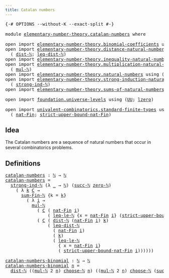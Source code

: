 ```yaml
---
title: Catalan numbers
---
```


<pre class="Agda"><a id="41" class="Symbol">{-#</a> <a id="45" class="Keyword">OPTIONS</a> <a id="53" class="Pragma">--without-K</a> <a id="65" class="Pragma">--exact-split</a> <a id="79" class="Symbol">#-}</a>

<a id="84" class="Keyword">module</a> <a id="91" href="elementary-number-theory.catalan-numbers.html" class="Module">elementary-number-theory.catalan-numbers</a> <a id="132" class="Keyword">where</a>

<a id="139" class="Keyword">open</a> <a id="144" class="Keyword">import</a> <a id="151" href="elementary-number-theory.binomial-coefficients.html" class="Module">elementary-number-theory.binomial-coefficients</a> <a id="198" class="Keyword">using</a> <a id="204" class="Symbol">(</a><a id="205" href="elementary-number-theory.binomial-coefficients.html#330" class="Function Operator">_choose-ℕ_</a><a id="215" class="Symbol">)</a>
<a id="217" class="Keyword">open</a> <a id="222" class="Keyword">import</a> <a id="229" href="elementary-number-theory.distance-natural-numbers.html" class="Module">elementary-number-theory.distance-natural-numbers</a> <a id="279" class="Keyword">using</a>
  <a id="287" class="Symbol">(</a> <a id="289" href="elementary-number-theory.distance-natural-numbers.html#1255" class="Function">dist-ℕ</a><a id="295" class="Symbol">;</a> <a id="297" href="elementary-number-theory.distance-natural-numbers.html#6955" class="Function">leq-dist-ℕ</a><a id="307" class="Symbol">)</a>
<a id="309" class="Keyword">open</a> <a id="314" class="Keyword">import</a> <a id="321" href="elementary-number-theory.inequality-natural-numbers.html" class="Module">elementary-number-theory.inequality-natural-numbers</a> <a id="373" class="Keyword">using</a> <a id="379" class="Symbol">(</a><a id="380" href="elementary-number-theory.inequality-natural-numbers.html#13330" class="Function">leq-le-ℕ</a><a id="388" class="Symbol">)</a>
<a id="390" class="Keyword">open</a> <a id="395" class="Keyword">import</a> <a id="402" href="elementary-number-theory.multiplication-natural-numbers.html" class="Module">elementary-number-theory.multiplication-natural-numbers</a> <a id="458" class="Keyword">using</a>
  <a id="466" class="Symbol">(</a> <a id="468" href="elementary-number-theory.multiplication-natural-numbers.html#1358" class="Function">mul-ℕ</a><a id="473" class="Symbol">)</a>
<a id="475" class="Keyword">open</a> <a id="480" class="Keyword">import</a> <a id="487" href="elementary-number-theory.natural-numbers.html" class="Module">elementary-number-theory.natural-numbers</a> <a id="528" class="Keyword">using</a> <a id="534" class="Symbol">(</a><a id="535" href="elementary-number-theory.natural-numbers.html#1458" class="Datatype">ℕ</a><a id="536" class="Symbol">;</a> <a id="538" href="elementary-number-theory.natural-numbers.html#1479" class="InductiveConstructor">zero-ℕ</a><a id="544" class="Symbol">;</a> <a id="546" href="elementary-number-theory.natural-numbers.html#1492" class="InductiveConstructor">succ-ℕ</a><a id="552" class="Symbol">)</a>
<a id="554" class="Keyword">open</a> <a id="559" class="Keyword">import</a> <a id="566" href="elementary-number-theory.strong-induction-natural-numbers.html" class="Module">elementary-number-theory.strong-induction-natural-numbers</a> <a id="624" class="Keyword">using</a>
  <a id="632" class="Symbol">(</a> <a id="634" href="elementary-number-theory.strong-induction-natural-numbers.html#4951" class="Function">strong-ind-ℕ</a><a id="646" class="Symbol">)</a>
<a id="648" class="Keyword">open</a> <a id="653" class="Keyword">import</a> <a id="660" href="elementary-number-theory.sums-of-natural-numbers.html" class="Module">elementary-number-theory.sums-of-natural-numbers</a> <a id="709" class="Keyword">using</a> <a id="715" class="Symbol">(</a><a id="716" href="elementary-number-theory.sums-of-natural-numbers.html#1432" class="Function">sum-Fin-ℕ</a><a id="725" class="Symbol">)</a>

<a id="728" class="Keyword">open</a> <a id="733" class="Keyword">import</a> <a id="740" href="foundation.universe-levels.html" class="Module">foundation.universe-levels</a> <a id="767" class="Keyword">using</a> <a id="773" class="Symbol">(</a><a id="774" href="foundation-core.universe-levels.html#235" class="Primitive">UU</a><a id="776" class="Symbol">;</a> <a id="778" href="Agda.Primitive.html#764" class="Primitive">lzero</a><a id="783" class="Symbol">)</a>

<a id="786" class="Keyword">open</a> <a id="791" class="Keyword">import</a> <a id="798" href="univalent-combinatorics.standard-finite-types.html" class="Module">univalent-combinatorics.standard-finite-types</a> <a id="844" class="Keyword">using</a>
  <a id="852" class="Symbol">(</a> <a id="854" href="univalent-combinatorics.standard-finite-types.html#5670" class="Function">nat-Fin</a><a id="861" class="Symbol">;</a> <a id="863" href="univalent-combinatorics.standard-finite-types.html#5771" class="Function">strict-upper-bound-nat-Fin</a><a id="889" class="Symbol">)</a>
</pre>
## Idea

The Catalan numbers are a sequence of natural numbers that occur in several combinatorics problems.

## Definitions

<pre class="Agda"><a id="catalan-numbers"></a><a id="1030" href="elementary-number-theory.catalan-numbers.html#1030" class="Function">catalan-numbers</a> <a id="1046" class="Symbol">:</a> <a id="1048" href="elementary-number-theory.natural-numbers.html#1458" class="Datatype">ℕ</a> <a id="1050" class="Symbol">→</a> <a id="1052" href="elementary-number-theory.natural-numbers.html#1458" class="Datatype">ℕ</a>
<a id="1054" href="elementary-number-theory.catalan-numbers.html#1030" class="Function">catalan-numbers</a> <a id="1070" class="Symbol">=</a>
  <a id="1074" href="elementary-number-theory.strong-induction-natural-numbers.html#4951" class="Function">strong-ind-ℕ</a> <a id="1087" class="Symbol">(λ</a> <a id="1090" href="elementary-number-theory.catalan-numbers.html#1090" class="Bound">_</a> <a id="1092" class="Symbol">→</a> <a id="1094" href="elementary-number-theory.natural-numbers.html#1458" class="Datatype">ℕ</a><a id="1095" class="Symbol">)</a> <a id="1097" class="Symbol">(</a><a id="1098" href="elementary-number-theory.natural-numbers.html#1492" class="InductiveConstructor">succ-ℕ</a> <a id="1105" href="elementary-number-theory.natural-numbers.html#1479" class="InductiveConstructor">zero-ℕ</a><a id="1111" class="Symbol">)</a>
    <a id="1117" class="Symbol">(</a> <a id="1119" class="Symbol">λ</a> <a id="1121" href="elementary-number-theory.catalan-numbers.html#1121" class="Bound">k</a> <a id="1123" href="elementary-number-theory.catalan-numbers.html#1123" class="Bound">C</a> <a id="1125" class="Symbol">→</a>
      <a id="1133" href="elementary-number-theory.sums-of-natural-numbers.html#1432" class="Function">sum-Fin-ℕ</a> <a id="1143" class="Symbol">{</a><a id="1144" class="Argument">k</a> <a id="1146" class="Symbol">=</a> <a id="1148" href="elementary-number-theory.catalan-numbers.html#1121" class="Bound">k</a><a id="1149" class="Symbol">}</a>
        <a id="1159" class="Symbol">(</a> <a id="1161" class="Symbol">λ</a> <a id="1163" href="elementary-number-theory.catalan-numbers.html#1163" class="Bound">i</a> <a id="1165" class="Symbol">→</a>
          <a id="1177" href="elementary-number-theory.multiplication-natural-numbers.html#1358" class="Function">mul-ℕ</a>
            <a id="1195" class="Symbol">(</a> <a id="1197" href="elementary-number-theory.catalan-numbers.html#1123" class="Bound">C</a> <a id="1199" class="Symbol">(</a> <a id="1201" href="univalent-combinatorics.standard-finite-types.html#5670" class="Function">nat-Fin</a> <a id="1209" href="elementary-number-theory.catalan-numbers.html#1163" class="Bound">i</a><a id="1210" class="Symbol">)</a>
                <a id="1228" class="Symbol">(</a> <a id="1230" href="elementary-number-theory.inequality-natural-numbers.html#13330" class="Function">leq-le-ℕ</a> <a id="1239" class="Symbol">{</a><a id="1240" class="Argument">x</a> <a id="1242" class="Symbol">=</a> <a id="1244" href="univalent-combinatorics.standard-finite-types.html#5670" class="Function">nat-Fin</a> <a id="1252" href="elementary-number-theory.catalan-numbers.html#1163" class="Bound">i</a><a id="1253" class="Symbol">}</a> <a id="1255" class="Symbol">(</a><a id="1256" href="univalent-combinatorics.standard-finite-types.html#5771" class="Function">strict-upper-bound-nat-Fin</a> <a id="1283" href="elementary-number-theory.catalan-numbers.html#1163" class="Bound">i</a><a id="1284" class="Symbol">)))</a>
            <a id="1300" class="Symbol">(</a> <a id="1302" href="elementary-number-theory.catalan-numbers.html#1123" class="Bound">C</a> <a id="1304" class="Symbol">(</a> <a id="1306" href="elementary-number-theory.distance-natural-numbers.html#1255" class="Function">dist-ℕ</a> <a id="1313" class="Symbol">(</a><a id="1314" href="univalent-combinatorics.standard-finite-types.html#5670" class="Function">nat-Fin</a> <a id="1322" href="elementary-number-theory.catalan-numbers.html#1163" class="Bound">i</a><a id="1323" class="Symbol">)</a> <a id="1325" href="elementary-number-theory.catalan-numbers.html#1121" class="Bound">k</a><a id="1326" class="Symbol">)</a>
                <a id="1344" class="Symbol">(</a> <a id="1346" href="elementary-number-theory.distance-natural-numbers.html#6955" class="Function">leq-dist-ℕ</a>
                  <a id="1375" class="Symbol">(</a> <a id="1377" href="univalent-combinatorics.standard-finite-types.html#5670" class="Function">nat-Fin</a> <a id="1385" href="elementary-number-theory.catalan-numbers.html#1163" class="Bound">i</a><a id="1386" class="Symbol">)</a>
                  <a id="1406" class="Symbol">(</a> <a id="1408" href="elementary-number-theory.catalan-numbers.html#1121" class="Bound">k</a><a id="1409" class="Symbol">)</a>
                  <a id="1429" class="Symbol">(</a> <a id="1431" href="elementary-number-theory.inequality-natural-numbers.html#13330" class="Function">leq-le-ℕ</a>
                    <a id="1460" class="Symbol">{</a> <a id="1462" class="Argument">x</a> <a id="1464" class="Symbol">=</a> <a id="1466" href="univalent-combinatorics.standard-finite-types.html#5670" class="Function">nat-Fin</a> <a id="1474" href="elementary-number-theory.catalan-numbers.html#1163" class="Bound">i</a><a id="1475" class="Symbol">}</a>
                    <a id="1497" class="Symbol">(</a> <a id="1499" href="univalent-combinatorics.standard-finite-types.html#5771" class="Function">strict-upper-bound-nat-Fin</a> <a id="1526" href="elementary-number-theory.catalan-numbers.html#1163" class="Bound">i</a><a id="1527" class="Symbol">))))))</a>

<a id="catalan-numbers-binomial"></a><a id="1535" href="elementary-number-theory.catalan-numbers.html#1535" class="Function">catalan-numbers-binomial</a> <a id="1560" class="Symbol">:</a> <a id="1562" href="elementary-number-theory.natural-numbers.html#1458" class="Datatype">ℕ</a> <a id="1564" class="Symbol">→</a> <a id="1566" href="elementary-number-theory.natural-numbers.html#1458" class="Datatype">ℕ</a>
<a id="1568" href="elementary-number-theory.catalan-numbers.html#1535" class="Function">catalan-numbers-binomial</a> <a id="1593" href="elementary-number-theory.catalan-numbers.html#1593" class="Bound">n</a> <a id="1595" class="Symbol">=</a>
  <a id="1599" href="elementary-number-theory.distance-natural-numbers.html#1255" class="Function">dist-ℕ</a> <a id="1606" class="Symbol">((</a><a id="1608" href="elementary-number-theory.multiplication-natural-numbers.html#1358" class="Function">mul-ℕ</a> <a id="1614" class="Number">2</a> <a id="1616" href="elementary-number-theory.catalan-numbers.html#1593" class="Bound">n</a><a id="1617" class="Symbol">)</a> <a id="1619" href="elementary-number-theory.binomial-coefficients.html#330" class="Function Operator">choose-ℕ</a> <a id="1628" href="elementary-number-theory.catalan-numbers.html#1593" class="Bound">n</a><a id="1629" class="Symbol">)</a> <a id="1631" class="Symbol">((</a><a id="1633" href="elementary-number-theory.multiplication-natural-numbers.html#1358" class="Function">mul-ℕ</a> <a id="1639" class="Number">2</a> <a id="1641" href="elementary-number-theory.catalan-numbers.html#1593" class="Bound">n</a><a id="1642" class="Symbol">)</a> <a id="1644" href="elementary-number-theory.binomial-coefficients.html#330" class="Function Operator">choose-ℕ</a> <a id="1653" class="Symbol">(</a><a id="1654" href="elementary-number-theory.natural-numbers.html#1492" class="InductiveConstructor">succ-ℕ</a> <a id="1661" href="elementary-number-theory.catalan-numbers.html#1593" class="Bound">n</a><a id="1662" class="Symbol">))</a>
</pre>